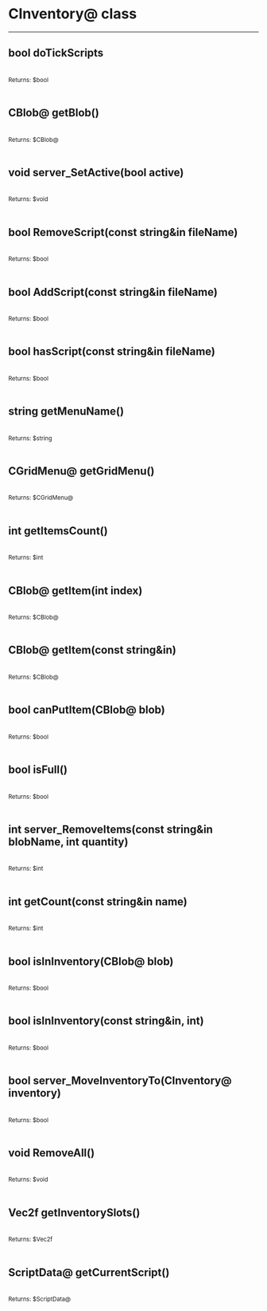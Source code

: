 # CInventory@ class

---

## bool doTickScripts

<br>
<small>Returns: $bool </small>

<br>
<br>

## CBlob@ getBlob()

<br>
<small>Returns: $CBlob@ </small>

<br>
<br>

## void server_SetActive(bool active)

<br>
<small>Returns: $void </small>

<br>
<br>

## bool RemoveScript(const string&in fileName)

<br>
<small>Returns: $bool </small>

<br>
<br>

## bool AddScript(const string&in fileName)

<br>
<small>Returns: $bool </small>

<br>
<br>

## bool hasScript(const string&in fileName)

<br>
<small>Returns: $bool </small>

<br>
<br>

## string getMenuName()

<br>
<small>Returns: $string </small>

<br>
<br>

## CGridMenu@ getGridMenu()

<br>
<small>Returns: $CGridMenu@ </small>

<br>
<br>

## int getItemsCount()

<br>
<small>Returns: $int </small>

<br>
<br>

## CBlob@ getItem(int index)

<br>
<small>Returns: $CBlob@ </small>

<br>
<br>

## CBlob@ getItem(const string&in)

<br>
<small>Returns: $CBlob@ </small>

<br>
<br>

## bool canPutItem(CBlob@ blob)

<br>
<small>Returns: $bool </small>

<br>
<br>

## bool isFull()

<br>
<small>Returns: $bool </small>

<br>
<br>

## int server_RemoveItems(const string&in blobName, int quantity)

<br>
<small>Returns: $int </small>

<br>
<br>

## int getCount(const string&in name)

<br>
<small>Returns: $int </small>

<br>
<br>

## bool isInInventory(CBlob@ blob)

<br>
<small>Returns: $bool </small>

<br>
<br>

## bool isInInventory(const string&in, int)

<br>
<small>Returns: $bool </small>

<br>
<br>

## bool server_MoveInventoryTo(CInventory@ inventory)

<br>
<small>Returns: $bool </small>

<br>
<br>

## void RemoveAll()

<br>
<small>Returns: $void </small>

<br>
<br>

## Vec2f getInventorySlots()

<br>
<small>Returns: $Vec2f </small>

<br>
<br>

## ScriptData@ getCurrentScript()

<br>
<small>Returns: $ScriptData@ </small>

<br>
<br>

